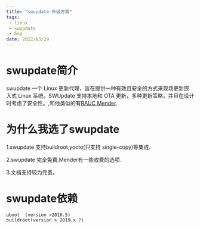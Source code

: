 ```yaml
---
title: "swupdate 升级方案"
tags: 
 - linux
 - swupdate
 - bsp
date: 2022/03/29
---
```


# swupdate简介
swupdate 一个 Linux 更新代理，旨在提供一种有效且安全的方式来现场更新嵌入式 Linux 系统。SWUpdate 支持本地和 OTA 更新，多种更新策略，并且在设计时考虑了安全性。,和他类似的有[RAUC](https://rauc.io/),[Mender](https://mender.io/).

# 为什么我选了swupdate
1.swupdate 支持buildroot,yocto(只支持 single-copy)等集成.

2.swupdate 完全免费,Mender有一些收费的选项.

3.文档支持较为完善。
# swupdate依赖 
    uboot  (version >2016.5)
    buildroot(version > 2019.x ?) 
